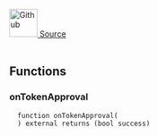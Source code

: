 <a href="https://github.com/solace-fi/solace-core/blob/main/contracts/interfaces/IApprovalReceiver.sol"><img src="/img/github.svg" alt="Github" width="50px"/> Source</a><br/><br/>




## Functions
### onTokenApproval
```solidity
  function onTokenApproval(
  ) external returns (bool success)
```




